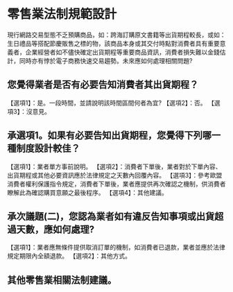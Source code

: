# 零售業法制規範設計

現行網路交易型態不乏預購商品，如：跨海訂購原文書籍等出貨期程較長，或如：生日禮品等搭配節慶販售之標的物，該商品本身或其交付時點對消費者具有重要意義者，企業經營者如不儘快確定出貨期程等重要商品資訊，消費者損失難以金錢估計，同時亦有悖於電子商務快速交易趨勢。未來應如何處理相關問題?

## 您覺得業者是否有必要告知消費者其出貨期程？
  【選項1】：是。一段時間，並請說明該時間區間何者為宜?
  【選項2】：否。
  【選項3】：沒意見。

## 承選項1。如果有必要告知出貨期程，您覺得下列哪一種制度設計較佳？
【選項1】：業者單方事前說明。
【選項2】：消費者下單後，業者對於下單內容、出貨期程或其他必要資訊應於法律規定之天數內回覆內容。
【選項3】：參考歐盟消費者權利保護指令規定，消費者下單後，業者應提供再次確認之機制，供消費者瞭解此為確認購買意願之最後程序。
【選項4】：其他建議。

## 承次議題(二)，您認為業者如有違反告知事項或出貨超過天數，應如何處理?
【選項1】：業者應無條件提供取消訂單的機制，如消費者已退款，業者並應於法律規定期限內全額退款。
【選項2】：其他方式。

## 其他零售業相關法制建議。
